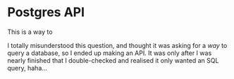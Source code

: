 # Postgres API

This is a way to 

I totally misunderstood this question, and thought it was asking for a _way_ to query a database, so I ended up making an API. It was only after I was nearly finished that I double-checked and realised it only wanted an SQL query, haha...
